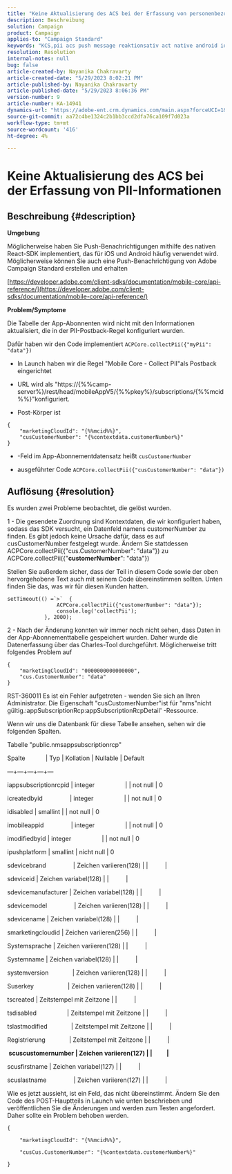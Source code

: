 ```yaml
---
title: "Keine Aktualisierung des ACS bei der Erfassung von personenbezogenen Daten"
description: Beschreibung
solution: Campaign
product: Campaign
applies-to: "Campaign Standard"
keywords: "KCS,pii acs push message reaktionsativ act native android ios"
resolution: Resolution
internal-notes: null
bug: false
article-created-by: Nayanika Chakravarty
article-created-date: "5/29/2023 8:02:21 PM"
article-published-by: Nayanika Chakravarty
article-published-date: "5/29/2023 8:06:36 PM"
version-number: 9
article-number: KA-14941
dynamics-url: "https://adobe-ent.crm.dynamics.com/main.aspx?forceUCI=1&pagetype=entityrecord&etn=knowledgearticle&id=cb2771b5-5bfe-ed11-8f6e-6045bd006a22"
source-git-commit: aa72c4be1324c2b1bb3ccd2dfa76ca109f7d023a
workflow-type: tm+mt
source-wordcount: '416'
ht-degree: 4%

---
```


# Keine Aktualisierung des ACS bei der Erfassung von PII-Informationen

## Beschreibung {#description}


<b>Umgebung</b>

Möglicherweise haben Sie Push-Benachrichtigungen mithilfe des nativen React-SDK implementiert, das für iOS und Android häufig verwendet wird. Möglicherweise können Sie auch eine Push-Benachrichtigung von Adobe Campaign Standard erstellen und erhalten

[https://developer.adobe.com/client-sdks/documentation/mobile-core/api-reference/](https://developer.adobe.com/client-sdks/documentation/mobile-core/api-reference/)

<b>Problem/Symptome</b>

Die Tabelle der App-Abonnenten wird nicht mit den Informationen aktualisiert, die in der PII-Postback-Regel konfiguriert wurden.

Dafür haben wir den Code implementiert `ACPCore.collectPii({"myPii": "data"})`

- In Launch haben wir die Regel &quot;Mobile Core - Collect PII&quot;als Postback eingerichtet

- URL wird als &quot;https://{%%camp-server%}/rest/head/mobileAppV5/{%%pkey%}/subscriptions/{%%mcid%%}&quot;konfiguriert.

- Post-Körper ist


```
{
    "marketingCloudId": "{%%mcid%%}",
    "cusCustomerNumber": "{%contextdata.customerNumber%}"
}
```


- -Feld im App-Abonnementdatensatz heißt `cusCustomerNumber`

- ausgeführter Code `ACPCore.collectPii({"cusCustomerNumber": "data"})`


## Auflösung {#resolution}


Es wurden zwei Probleme beobachtet, die gelöst wurden.



1 - Die gesendete Zuordnung sind Kontextdaten, die wir konfiguriert haben, sodass das SDK versucht, ein Datenfeld namens customerNumber zu finden. Es gibt jedoch keine Ursache dafür, dass es auf cusCustomerNumber festgelegt wurde. Ändern Sie stattdessen ACPCore.collectPii({&quot;cus.CustomerNumber&quot;: &quot;data&quot;}) zu ACPCore.collectPii({&quot;<b>customerNumber</b>&quot;: &quot;data&quot;})

Stellen Sie außerdem sicher, dass der Teil in diesem Code sowie der oben hervorgehobene Text auch mit seinem Code übereinstimmen sollten. Unten finden Sie das, was wir für diesen Kunden hatten.


```
setTimeout(() =`>`  {
                ACPCore.collectPii({"customerNumber": "data"});
                console.log('collectPii');
            }, 2000);
```


2 - Nach der Änderung konnten wir immer noch nicht sehen, dass Daten in der App-Abonnementtabelle gespeichert wurden. Daher wurde die Datenerfassung über das Charles-Tool durchgeführt. Möglicherweise tritt folgendes Problem auf


```
{
    "marketingCloudId": "0000000000000000",
    "cus.CustomerNumber": "data"
}
```


RST-360011 Es ist ein Fehler aufgetreten - wenden Sie sich an Ihren Administrator.
Die Eigenschaft &quot;cusCustomerNumber&quot;ist für &quot;nms&quot;nicht gültig.:appSubscriptionRcp:appSubscriptionRcpDetail&#39; -Ressource.

Wenn wir uns die Datenbank für diese Tabelle ansehen, sehen wir die folgenden Spalten.



Tabelle &quot;public.nmsappsubscriptionrcp&quot;

Spalte            | Typ | Kollation | Nullable | Default

—+—+—+—+—

iappsubscriptionrcpid | integer                  | | not null | 0

icreatedbyid                | integer                  | | not null | 0

idisabled | smallint | | not null | 0

imobileappid                | integer                  | | not null | 0

imodifiedbyid | integer                  | | not null | 0

ipushplatform | smallint | nicht null | 0

sdevicebrand                | Zeichen variieren(128) | |          |

sdeviceid | Zeichen variabel(128) | |          |

sdevicemanufacturer | Zeichen variabel(128) | |          |

sdevicemodel                | Zeichen variieren(128) | |          |

sdevicename | Zeichen variabel(128) | |          |

smarketingcloudid | Zeichen variieren(256) | |          |

Systemsprache | Zeichen variieren(128) | |          |

Systemname | Zeichen variabel(128) | |          |

systemversion              | Zeichen variieren(128) | |          |

Suserkey                    | Zeichen variieren(128) | |          |

tscreated | Zeitstempel mit Zeitzone | |          |

tsdisabled                  | Zeitstempel mit Zeitzone | |          |

tslastmodified              | Zeitstempel mit Zeitzone | |          |

Registrierung              | Zeitstempel mit Zeitzone | |          |

<b> scuscustomernumber | Zeichen variieren(127) | |          | </b>

scusfirstname | Zeichen variabel(127) | |          |

scuslastname                | Zeichen variieren(127) | |          |



Wie es jetzt aussieht, ist ein Feld, das nicht übereinstimmt. Ändern Sie den Code des POST-Hauptteils in Launch wie unten beschrieben und veröffentlichen Sie die Änderungen und werden zum Testen angefordert. Daher sollte ein Problem behoben werden.


```
{

    "marketingCloudId": "{%%mcid%%}",

    "cusCus.CustomerNumber": "{%contextdata.customerNumber%}"

}
```

